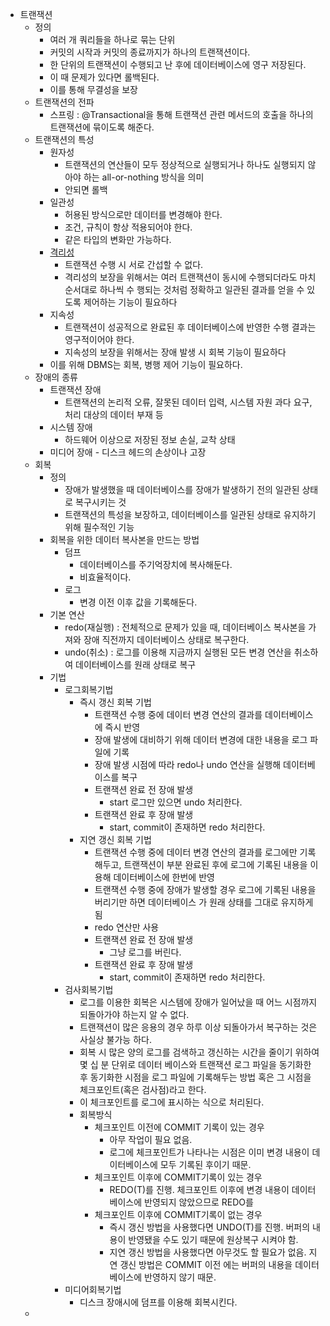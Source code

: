- 트랜잭션
	- 정의
		- 여러 개 쿼리들을 하나로 묶는 단위
		- 커밋의 시작과 커밋의 종료까지가 하나의 트랜잭션이다. 
		- 한 단위의 트랜잭션이 수행되고 난 후에 데이터베이스에 영구 저장된다. 
		- 이 때 문제가 있다면 롤백된다. 
		- 이를 통해 무결성을 보장
	- 트랜잭션의 전파
		- 스프링 : @Transactional을 통해 트랜잭션 관련 메서드의 호출을 하나의 트랜잭션에 묶이도록 해준다. 
	- 트랜잭션의 특성
		- 원자성
			- 트랜잭션의 연산들이 모두 정상적으로 실행되거나 하나도 실행되지 않아야 하는 all-or-nothing 방식을 의미
			- 안되면 롤백
		- 일관성
			- 허용된 방식으로만 데이터를 변경해야 한다. 
			- 조건, 규칙이 항상 적용되어야 한다. 
			- 같은 타입의 변화만 가능하다. 
		- [격리성](격리성.md)
			- 트랜잭션 수행 시 서로 간섭할 수 없다. 
			- 격리성의 보장을 위해서는 여러 트랜잭션이 동시에 수행되더라도 마치 순서대로 하나씩 수 행되는 것처럼 정확하고 일관된 결과를 얻을 수 있도록 제어하는 기능이 필요하다
		- 지속성
			- 트랜잭션이 성공적으로 완료된 후 데이터베이스에 반영한 수행 결과는 영구적이어야 한다.
			- 지속성의 보장을 위해서는 장애 발생 시 회복 기능이 필요하다
		- 이를 위해 DBMS는 회복, 병행 제어 기능이 필요하다.
	- 장애의 종류
		- 트랜잭션 장애
			- 트랜잭션의 논리적 오류, 잘못된 데이터 입력, 시스템 자원 과다 요구, 처리 대상의 데이터 부재 등
		- 시스템 장애
			- 하드웨어 이상으로 저장된 정보 손실, 교착 상태
		- 미디어 장애
				- 디스크 헤드의 손상이나 고장
	- 회복
		- 정의
			- 장애가 발생했을 때 데이터베이스를 장애가 발생하기 전의 일관된 상태로 복구시키는 것
			- 트랜잭션의 특성을 보장하고, 데이터베이스를 일관된 상태로 유지하기 위해 필수적인 기능
		- 회복을 위한 데이터 복사본을 만드는 방법
			- 덤프
				- 데이터베이스를 주기억장치에 복사해둔다.
				- 비효율적이다.
			- 로그
				- 변경 이전 이후 값을 기록해둔다. 
		- 기본 연산
			- redo(재실행) : 전체적으로 문제가 있을 때, 데이터베이스 복사본을 가져와 장애 직전까지 데이터베이스 상태로 복구한다. 
			- undo(취소) : 로그를 이용해 지금까지 실행된 모든 변경 연산을 취소하여 데이터베이스를 원래 상태로 복구
		- 기법
			- 로그회복기법
				- 즉시 갱신 회복 기법
					- 트랜잭션 수행 중에 데이터 변경 연산의 결과를 데이터베이스에 즉시 반영
					- 장애 발생에 대비하기 위해 데이터 변경에 대한 내용을 로그 파일에 기록
					- 장애 발생 시점에 따라 redo나 undo 연산을 실행해 데이터베이스를 복구
					- 트랜잭션 완료 전 장애 발생
						- start 로그만 있으면 undo 처리한다.
					- 트랜잭션 완료 후 장애 발생
						- start, commit이 존재하면 redo 처리한다.
				- 지연 갱신 회복 기법
					- 트랜잭션 수행 중에 데이터 변경 연산의 결과를 로그에만 기록해두고, 트랜잭션이 부분 완료된 후에 로그에 기록된 내용을 이용해 데이터베이스에 한번에 반영
					- 트랜잭션 수행 중에 장애가 발생할 경우 로그에 기록된 내용을 버리기만 하면 데이터베이스 가 원래 상태를 그대로 유지하게 됨
					- redo 연산만 사용
					- 트랜잭션 완료 전 장애 발생
						- 그냥 로그를 버린다.
					- 트랜잭션 완료 후 장애 발생
						- start, commit이 존재하면 redo 처리한다.
			- 검사회복기법
				- 로그를 이용한 회복은 시스템에 장애가 일어났을 때 어느 시점까지 되돌아가야 하는지 알 수 없다. 
				- 트랜잭션이 많은 응용의 경우 하루 이상 되돌아가서 복구하는 것은 사실상 불가능 하다.
				- 회복 시 많은 양의 로그를 검색하고 갱신하는 시간을 줄이기 위하여 몇 십 분 단위로 데이터 베이스와 트랜잭션 로그 파일을 동기화한 후 동기화한 시점을 로그 파일에 기록해두는 방법 혹은 그 시점을 체크포인트(혹은 검사점)라고 한다.
				- 이 체크포인트를 로그에 표시하는 식으로 처리된다. 
				- 회복방식
					- 체크포인트 이전에 COMMIT 기록이 있는 경우
						- 아무 작업이 필요 없음. 
						- 로그에 체크포인트가 나타나는 시점은 이미 변경 내용이 데이터베이스에 모두 기록된 후이기 때문.
					- 체크포인트 이후에 COMMIT기록이 있는 경우
						- REDO(T)를 진행. 체크포인트 이후에 변경 내용이 데이터베이스에 반영되지 않았으므로 REDO를
					- 체크포인트 이후에 COMMIT기록이 없는 경우
						- 즉시 갱신 방법을 사용했다면 UNDO(T)를 진행. 버퍼의 내용이 반영됐을 수도 있기 때문에 원상복구 시켜야 함.
						- 지연 갱신 방법을 사용했다면 아무것도 할 필요가 없음. 지연 갱신 방법은 COMMIT 이전 에는 버퍼의 내용을 데이터베이스에 반영하지 않기 때문.
			- 미디어회복기법
				- 디스크 장애시에 덤프를 이용해 회복시킨다. 
	- 